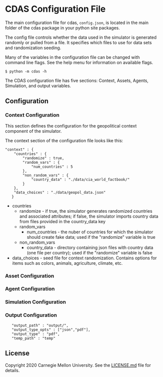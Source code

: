 # CDAS Configuration File

The main configuration file for cdas, ```config.json```, is located in the main folder of the cdas package in your python site packages. 

The config file controls whether the data used in the simulator is generated randomly or pulled from a file. It specifies which files to use for data sets and randomization seeding. 

Many of the variables in the configuration file can be changed with command line flags. See the help menu for information on available flags.

```
$ python -m cdas -h
```

The CDAS configuration file has five sections: Context, Assets, Agents, Simulation, and output variables. 

## Configuration

### Context Configuration

This section defines the configuration for the geopolitical context component of the simulator.

The context section of the configuration file looks like this:

```
"context" : {
    "countries" : {
        "randomize" : true,
        "random_vars" : {
            "num_countries" : 5
        },
        "non_random_vars" : {
            "country_data" : "./data/cia_world_factbook/"
        }
    },
    "data_choices" : "./data/geopol_data.json"
   }
```

- countries
    - randomize - if true, the simulator generates randomized countries and associated attributes; if false, the simulator imports country data from files provided in the country_data key
    - random_vars
        - num_countries - the nuber of countries for which the simulator should create fake data; used if the "randomize" variable is true
    - non_random_vars
        - country_data - directory containing json files with country data (one file per country); used if the "randomize" variable is false
- data_choices - seed file for context randomization. Contains options for items such as colors, animals, agriculture, climate, etc.

### Asset Configuration
<TODO>

### Agent Configuration
<TODO>

### Simulation Configuration
<TODO>

### Output Configuration
<TODO>

```
   "output_path" : "output/",
   "output_type_opts" : ["json","pdf"],
   "output_type" : "pdf",
   "temp_path" : "temp"
```

## License

Copyright 2020 Carnegie Mellon University. See the [LICENSE.md](LICENSE.md) file for details.